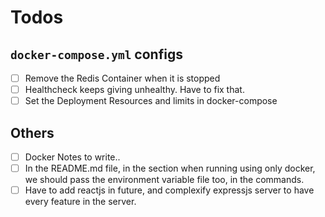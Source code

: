 # Todos

## `docker-compose.yml` configs

- [ ] Remove the Redis Container when it is stopped
- [ ] Healthcheck keeps giving unhealthy. Have to fix that.
- [ ] Set the Deployment Resources and limits in docker-compose

## Others

- [ ] Docker Notes to write..
- [ ] In the README.md file, in the section when running using only docker, we should pass the environment variable file too, in the commands.
- [ ] Have to add reactjs in future, and complexify expressjs server to have every feature in the server.

